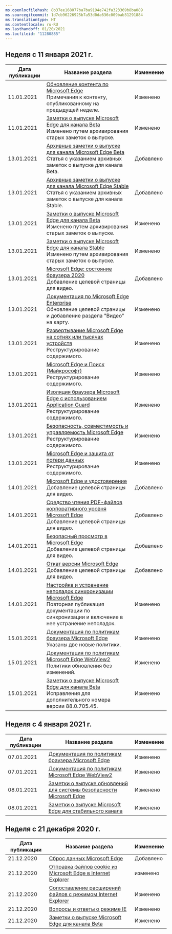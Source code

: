```yaml
---
ms.openlocfilehash: 8b37ee168077ba7ba9194e742fa323369b8ba089
ms.sourcegitcommit: 1d7cb96226925b7a53d0da636c009bab31291884
ms.translationtype: HT
ms.contentlocale: ru-RU
ms.lasthandoff: 01/20/2021
ms.locfileid: "11280885"
---
```

<!-- This file is generated automatically each week. Changes made to this file will be overwritten.-->




## Неделя с 11 января 2021 г.


| Дата публикации |Название раздела | Изменение |
|------|------------|--------|
| 11.01.2021 | [Обновление контента по Microsoft Edge](/DeployEdge/microsoft-edge-content-updates)<br>Примечания к контенту, опубликованному на предыдущей неделе. | Изменено |
| 11.01.2021 | [Заметки о выпуске Microsoft Edge для канала Beta](/DeployEdge/microsoft-edge-relnote-beta-channel)<br>Изменено путем архивирования старых заметок о выпуске. | Изменено |
| 13.01.2021 | [Архивные заметки о выпуске для канала Microsoft Edge Beta](/DeployEdge/microsoft-edge-relnote-archive-beta-channel)<br>Статья с указанием архивных заметок о выпуске для канала Beta. | Добавлено |
| 13.01.2021 | [Архивные заметки о выпуске для канала Microsoft Edge Stable](/DeployEdge/microsoft-edge-relnote-archive-stable-channel)<br>Статья с указанием архивных заметок о выпуске для канала Stable. | Добавлено |
| 13.01.2021 | [Заметки о выпуске Microsoft Edge для канала Beta](/DeployEdge/microsoft-edge-relnote-beta-channel)<br>Изменено путем архивирования старых заметок о выпуске. | Изменено |
| 13.01.2021 | [Заметки о выпуске Microsoft Edge для канала Stable](/DeployEdge/microsoft-edge-relnote-stable-channel)<br>Изменено путем архивирования старых заметок о выпуске. | Изменено |
| 13.01.2021 | [Microsoft Edge: состояние браузера 2020](/DeployEdge/microsoft-edge-video-state-of-browser)<br>Добавление целевой страницы для видео. | Добавлено |
| 13.01.2021 | [Документация по Microsoft Edge Enterprise](/DeployEdge/index)<br>Обновление целевой страницы и добавление раздела "Видео" на карту. | Изменено |
| 13.01.2021 | [Развертывание Microsoft Edge на сотнях или тысячах устройств](/DeployEdge/microsoft-edge-video-deploy)<br>Реструктурирование содержимого. | Изменено |
| 13.01.2021 | [Microsoft Edge и Поиск (Майкрософт)](/DeployEdge/microsoft-edge-video-search)<br>Реструктурирование содержимого. | Изменено |
| 13.01.2021 | [Изоляция браузера Microsoft Edge с использованием Application Guard](/DeployEdge/microsoft-edge-video-security-application-guard)<br>Реструктурирование содержимого. | Изменено |
| 13.01.2021 | [Безопасность, совместимость и управляемость Microsoft Edge](/DeployEdge/microsoft-edge-video-security-compatibility-manageability)<br>Реструктурирование содержимого.  | Изменено |
| 13.01.2021 | [Microsoft Edge и защита от потери данных](/DeployEdge/microsoft-edge-video-security-dlp)<br>Реструктурирование содержимого.  | Изменено |
| 14.01.2021 | [Microsoft Edge и удостоверение](/DeployEdge/microsoft-edge-video-identity)<br>Добавление целевой страницы для видео. | Добавлено |
| 14.01.2021 | [Средство чтения PDF-файлов корпоративного уровня Microsoft Edge](/DeployEdge/microsoft-edge-video-pdf-reader)<br>Добавление целевой страницы для видео. | Добавлено |
| 14.01.2021 | [Безопасный просмотр в Microsoft Edge](/DeployEdge/microsoft-edge-video-security-smartscreen)<br>Добавление целевой страницы для видео. | Добавлено |
| 14.01.2021 | [Откат версии Microsoft Edge](/DeployEdge/microsoft-edge-video-version-rollback)<br>Добавление целевой страницы для видео. | Добавлено |
| 14.01.2021 | [Настройка и устранение неполадок синхронизации Microsoft Edge](/DeployEdge/microsoft-edge-enterprise-sync)<br>Повторная публикация документации по синхронизации и включение в нее устранение неполадок. | Изменено |
| 15.01.2021 | [Документация по политикам браузера Microsoft Edge](/DeployEdge/microsoft-edge-policies)<br>Указаны две новые политики. | Изменено |
| 15.01.2021 | [Документация по политикам Microsoft Edge WebView2](/DeployEdge/microsoft-edge-webview-policies)<br>Политики обновления без изменений. | Изменено |
| 15.01.2021 | [Заметки о выпуске Microsoft Edge для канала Beta](/DeployEdge/microsoft-edge-relnote-beta-channel)<br>Исправления для дополнительного номера версии 88.0.705.45. | Изменено |


## Неделя с 4 января 2021 г.


| Дата публикации |Название раздела | Изменение |
|------|------------|--------|
| 07.01.2021 | [Документация по политикам браузера Microsoft Edge](/DeployEdge/microsoft-edge-policies) | Изменено |
| 07.01.2021 | [Документация по политикам Microsoft Edge WebView2](/DeployEdge/microsoft-edge-webview-policies) | Изменено |
| 08.01.2021 | [Заметки о выпуске обновлений для системы безопасности Microsoft Edge](/DeployEdge/microsoft-edge-relnotes-security) | Изменено |
| 08.01.2021 | [Заметки о выпуске Microsoft Edge для стабильного канала](/DeployEdge/microsoft-edge-relnote-stable-channel) | Изменено |


## Неделя с 21 декабря 2020 г.


| Дата публикации |Название раздела | Изменение |
|------|------------|--------|
| 21.12.2020 | [Сброс данных Microsoft Edge](/DeployEdge/edge-learnmore-reset-data-in-cloud) | Добавлено |
| 21.12.2020 | [Отправка файлов cookie из Microsoft Edge в Internet Explorer](/DeployEdge/edge-ie-mode-add-guidance-cookieshare) | изменено |
| 21.12.2020 | [Сопоставление расширений файлов с режимом Internet Explorer](/DeployEdge/edge-ie-mode-add-guidance-filetype-associations) | Изменено |
| 21.12.2020 | [Вопросы и ответы о режиме IE](/DeployEdge/edge-ie-mode-faq) | Изменено |
| 21.12.2020 | [Заметки о выпуске Microsoft Edge для канала Beta](/DeployEdge/microsoft-edge-relnote-beta-channel) | Изменено |
